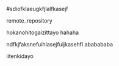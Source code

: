 #sdiofklaeugkfjlalfkasejf

remote_repository


hokanohitogaizittayo hahaha


ndfkjfaksnefuihlasejfuijkasehfi
ababababa


iitenkidayo
